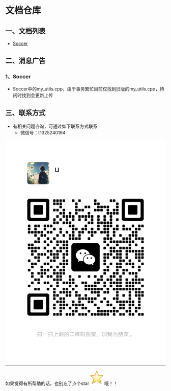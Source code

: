# 文档仓库

## 一、文档列表

- [Soccer](./Soccer/README.md)

## 二、消息广告

### 1、Soccer

- Soccer中的my_utils.cpp，由于事务繁忙目前仅找到旧版的my_utils.cpp，待闲时找到会更新上传

## 三、联系方式

- 有相关问题咨询，可通过如下联系方式联系
  - 微信号：t1325240194

![56d0896cebf308a8d2bd2b008fb31a4](./ImgSrc/56d0896cebf308a8d2bd2b008fb31a4.jpg)

---

如果觉得有所帮助的话，也别忘了点个star![1277CC58](./ImgSrc/1277CC58.png)哦！！
